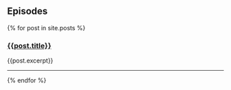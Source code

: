 ## Episodes

{% for post in site.posts %}

### [{{post.title}}]({{post.url}})
{{post.excerpt}}

---
{% endfor %}

